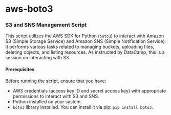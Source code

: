 # aws-boto3
### S3 and SNS Management Script

This script utilizes the AWS SDK for Python (`boto3`) to interact with Amazon S3 (Simple Storage Service) and Amazon SNS (Simple Notification Service). It performs various tasks related to managing buckets, uploading files, deleting objects, and listing resources.
As instructed by DataCamp, this is a session on interacting with S3.
#### Prerequisites

Before running the script, ensure that you have:

- AWS credentials (access key ID and secret access key) with appropriate permissions to interact with S3 and SNS.
- Python installed on your system.
- `boto3` library installed. You can install it via pip: `pip install boto3`.



